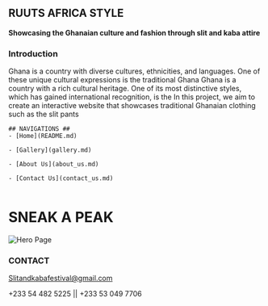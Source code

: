 ## RUUTS AFRICA STYLE ##

**Showcasing the Ghanaian culture and fashion through slit and kaba attire**

### Introduction ###
Ghana is a country with diverse cultures, ethnicities, and languages. One of these unique cultural expressions is the traditional Ghana
Ghana is a country with a rich cultural heritage. One of its most distinctive styles, which has gained international recognition, is the
In this project, we aim to create an interactive website that showcases traditional Ghanaian clothing such as the slit pants

```
## NAVIGATIONS ##
- [Home](README.md)

- [Gallery](gallery.md)

- [About Us](about_us.md)

- [Contact Us](contact_us.md)


```

# SNEAK A PEAK 

![Hero Page]([image_URL](https://github.com/Qharny/RuutAfrica/blob/main/assets/img/hero.png))


### CONTACT ###

Slitandkabafestival@gmail.com

+233 54 482 5225 || +233 53 049 7706